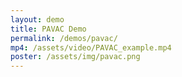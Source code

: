 ```yaml
---
layout: demo
title: PAVAC Demo
permalink: /demos/pavac/
mp4: /assets/video/PAVAC_example.mp4
poster: /assets/img/pavac.png
---
```

